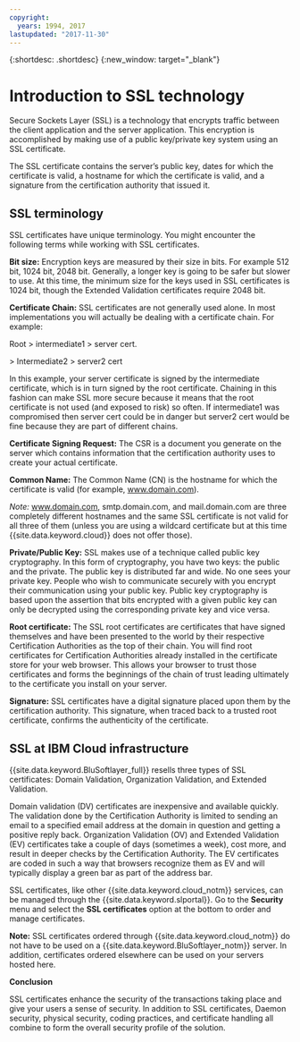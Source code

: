 ```yaml
---
copyright:
  years: 1994, 2017
lastupdated: "2017-11-30"
---
```


{:shortdesc: .shortdesc}
{:new_window: target="_blank"}

# Introduction to SSL technology

Secure Sockets Layer (SSL) is a technology that encrypts traffic between the client application and the server application. This encryption is accomplished by making use of a public key/private key system using an SSL certificate.

The SSL certificate contains the server’s public key, dates for which the certificate is valid, a hostname for which the certificate is valid, and a signature from the certification authority that issued it.

## SSL terminology

SSL certificates have unique terminology. You might encounter the following terms while working with SSL certificates.

**Bit size:** Encryption keys are measured by their size in bits. For example 512 bit, 1024 bit, 2048 bit. Generally, a longer key is going to be safer but slower to use. At this time, the minimum size for the keys used in SSL certificates is 1024 bit, though the Extended Validation certificates require 2048 bit.

**Certificate Chain:** SSL certificates are not generally used alone. In most implementations you will actually be dealing with a certificate chain. For example:

  Root > intermediate1 > server cert.

  \> Intermediate2 > server2 cert

In this example, your server certificate is signed by the intermediate certificate, which is in turn signed by the root certificate. Chaining in this fashion can make SSL more secure because it means that the root certificate is not used (and exposed to risk) so often. If intermediate1 was compromised then server cert could be in danger but server2 cert would be fine because they are part of different chains.

**Certificate Signing Request:** The CSR is a document you generate on the server which contains information that the certification authority uses to create your actual certificate.

**Common Name:** The Common Name (CN) is the hostname for which the certificate is valid (for example, www.domain.com).  

*Note:* www.domain.com, smtp.domain.com, and mail.domain.com are three completely different hostnames and the same SSL certificate is not valid for all three of them (unless you are using a wildcard certificate but at this time {{site.data.keyword.cloud}} does not offer those).

**Private/Public Key:** SSL makes use of a technique called public key cryptography. In this form of cryptography, you have two keys: the public and the private. The public key is distributed far and wide. No one sees your private key. People who wish to communicate securely with you encrypt their communication using your public key. Public key cryptography is based upon the assertion that bits encrypted with a given public key can only be decrypted using the corresponding private key and vice versa.

**Root certificate:** The SSL root certificates are certificates that have signed themselves and have been presented to the world by their respective Certification Authorities as the top of their chain. You will find root certificates for Certification Authorities already installed in the certificate store for your web browser. This allows your browser to trust those certificates and forms the beginnings of the chain of trust leading ultimately to the certificate you install on your server.

**Signature:** SSL certificates have a digital signature placed upon them by the certification authority. This signature, when traced back to a trusted root certificate, confirms the authenticity of the certificate.

## SSL at IBM Cloud infrastructure

{{site.data.keyword.BluSoftlayer_full}} resells three types of SSL certificates: Domain Validation, Organization Validation, and Extended Validation. 

Domain validation (DV) certificates are inexpensive and available quickly. The validation done by the Certification Authority is limited to sending an email to a specified email address at the domain in question and getting a positive reply back. Organization Validation (OV) and Extended Validation (EV) certificates take a couple of days (sometimes a week), cost more, and result in deeper checks by the Certification Authority. The EV certificates are coded in such a way that browsers recognize them as EV and will typically display a green bar as part of the address bar. 

SSL certificates, like other {{site.data.keyword.cloud_notm}} services, can be managed through the {{site.data.keyword.slportal}}.  Go to the **Security** menu and select the **SSL certificates** option at the bottom to order and manage certificates.  

**Note:** SSL certificates ordered through {{site.data.keyword.cloud_notm}} do not have to be used on a {{site.data.keyword.BluSoftlayer_notm}} server. In addition, certificates ordered elsewhere can be used on your servers hosted here.

**Conclusion**

SSL certificates enhance the security of the transactions taking place and give your users a sense of security. In addition to SSL certificates, Daemon security, physical security, coding practices, and certificate handling all combine to form the overall security profile of the solution.

